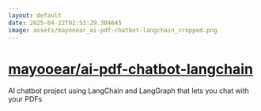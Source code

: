 ```yaml
---
layout: default
date: 2025-04-22T02:53:29.304645
image: assets/mayooear_ai-pdf-chatbot-langchain_cropped.png
---
```


# [mayooear/ai-pdf-chatbot-langchain](https://github.com/mayooear/ai-pdf-chatbot-langchain)

AI chatbot project using LangChain and LangGraph that lets you chat with your PDFs
